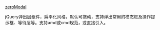 [zeroModal](http://www.jq22.com/demo/zeroModal20161028/)

jQuery弹出层组件，扁平化风格，默认可拖动，支持弹出常用的模态框及操作提示框、等待层等。支持amd或cmd规范，或直接引入。
